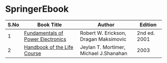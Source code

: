 # SpringerEbook
|S.No | Book Title |Author| Edition |
|-----|-----|-----|-----|
|1|[Fundamentals of Power Electronics](http://link.springer.com/openurl?genre=book&isbn=978-0-306-48048-5)|Robert W. Erickson, Dragan Maksimovic|2nd ed. 2001|
|2|[Handbook of the Life Course](http://link.springer.com/openurl?genre=book&isbn=978-0-306-48247-2)|Jeylan T. Mortimer, Michael J.Shanahan|2003|
